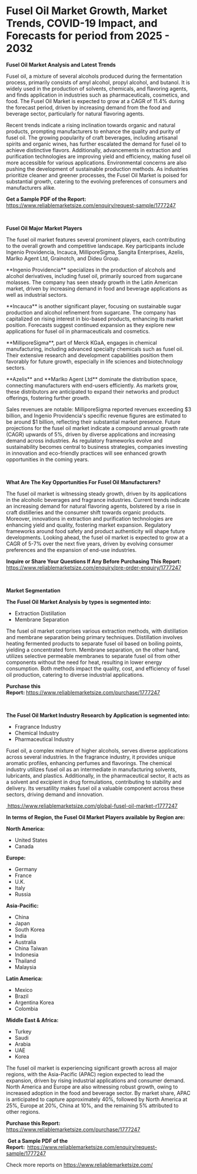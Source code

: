 <p><h1>Fusel Oil Market Growth, Market Trends, COVID-19 Impact, and Forecasts for period from 2025 - 2032</h1></p><p><strong>Fusel Oil Market Analysis and Latest Trends</strong></p>
<p><p>Fusel oil, a mixture of several alcohols produced during the fermentation process, primarily consists of amyl alcohol, propyl alcohol, and butanol. It is widely used in the production of solvents, chemicals, and flavoring agents, and finds application in industries such as pharmaceuticals, cosmetics, and food. The Fusel Oil Market is expected to grow at a CAGR of 11.4% during the forecast period, driven by increasing demand from the food and beverage sector, particularly for natural flavoring agents.</p><p>Recent trends indicate a rising inclination towards organic and natural products, prompting manufacturers to enhance the quality and purity of fusel oil. The growing popularity of craft beverages, including artisanal spirits and organic wines, has further escalated the demand for fusel oil to achieve distinctive flavors. Additionally, advancements in extraction and purification technologies are improving yield and efficiency, making fusel oil more accessible for various applications. Environmental concerns are also pushing the development of sustainable production methods. As industries prioritize cleaner and greener processes, the Fusel Oil Market is poised for substantial growth, catering to the evolving preferences of consumers and manufacturers alike.</p></p>
<p><strong>Get a Sample PDF of the Report:&nbsp;</strong> <a href="https://www.reliablemarketsize.com/enquiry/request-sample/1777247?utm_campaign=2462&utm_medium=2&utm_source=Github&utm_content=ia&utm_term=01042025&utm_id=fusel-oil">https://www.reliablemarketsize.com/enquiry/request-sample/1777247</a></p>
<p>&nbsp;</p>
<p><strong>Fusel Oil Major Market Players</strong></p>
<p><p>The fusel oil market features several prominent players, each contributing to the overall growth and competitive landscape. Key participants include Ingenio Providencia, Incauca, MilliporeSigma, Sangita Enterprises, Azelis, Marlko Agent Ltd, Grainotch, and Dideu Group.</p><p>**Ingenio Providencia** specializes in the production of alcohols and alcohol derivatives, including fusel oil, primarily sourced from sugarcane molasses. The company has seen steady growth in the Latin American market, driven by increasing demand in food and beverage applications as well as industrial sectors.</p><p>**Incauca** is another significant player, focusing on sustainable sugar production and alcohol refinement from sugarcane. The company has capitalized on rising interest in bio-based products, enhancing its market position. Forecasts suggest continued expansion as they explore new applications for fusel oil in pharmaceuticals and cosmetics.</p><p>**MilliporeSigma**, part of Merck KGaA, engages in chemical manufacturing, including advanced specialty chemicals such as fusel oil. Their extensive research and development capabilities position them favorably for future growth, especially in life sciences and biotechnology sectors.</p><p>**Azelis** and **Marlko Agent Ltd** dominate the distribution space, connecting manufacturers with end-users efficiently. As markets grow, these distributors are anticipated to expand their networks and product offerings, fostering further growth.</p><p>Sales revenues are notable: MilliporeSigma reported revenues exceeding $3 billion, and Ingenio Providencia's specific revenue figures are estimated to be around $1 billion, reflecting their substantial market presence. Future projections for the fusel oil market indicate a compound annual growth rate (CAGR) upwards of 5%, driven by diverse applications and increasing demand across industries. As regulatory frameworks evolve and sustainability becomes central to business strategies, companies investing in innovation and eco-friendly practices will see enhanced growth opportunities in the coming years.</p></p>
<p>&nbsp;</p>
<p><strong>What Are The Key Opportunities For Fusel Oil Manufacturers?</strong></p>
<p><p>The fusel oil market is witnessing steady growth, driven by its applications in the alcoholic beverages and fragrance industries. Current trends indicate an increasing demand for natural flavoring agents, bolstered by a rise in craft distilleries and the consumer shift towards organic products. Moreover, innovations in extraction and purification technologies are enhancing yield and quality, fostering market expansion. Regulatory frameworks around food safety and product authenticity will shape future developments. Looking ahead, the fusel oil market is expected to grow at a CAGR of 5-7% over the next five years, driven by evolving consumer preferences and the expansion of end-use industries.</p></p>
<p><strong>Inquire or Share Your Questions If Any Before Purchasing This Report:</strong> <a href="https://www.reliablemarketsize.com/enquiry/pre-order-enquiry/1777247?utm_campaign=2462&utm_medium=2&utm_source=Github&utm_content=ia&utm_term=01042025&utm_id=fusel-oil">https://www.reliablemarketsize.com/enquiry/pre-order-enquiry/1777247</a></p>
<p>&nbsp;</p>
<p><strong>Market Segmentation</strong></p>
<p><strong>The Fusel Oil Market Analysis by types is segmented into:</strong></p>
<p><ul><li>Extraction Distillation</li><li>Membrane Separation</li></ul></p>
<p><p>The fusel oil market comprises various extraction methods, with distillation and membrane separation being primary techniques. Distillation involves heating fermented products to separate fusel oil based on boiling points, yielding a concentrated form. Membrane separation, on the other hand, utilizes selective permeable membranes to separate fusel oil from other components without the need for heat, resulting in lower energy consumption. Both methods impact the quality, cost, and efficiency of fusel oil production, catering to diverse industrial applications.</p></p>
<p><strong>Purchase this Report:&nbsp;</strong><a href="https://www.reliablemarketsize.com/purchase/1777247?utm_campaign=2462&utm_medium=2&utm_source=Github&utm_content=ia&utm_term=01042025&utm_id=fusel-oil">https://www.reliablemarketsize.com/purchase/1777247</a></p>
<p>&nbsp;</p>
<p><strong>The Fusel Oil Market Industry Research by Application is segmented into:</strong></p>
<p><ul><li>Fragrance Industry</li><li>Chemical Industry</li><li>Pharmaceutical Industry</li></ul></p>
<p><p>Fusel oil, a complex mixture of higher alcohols, serves diverse applications across several industries. In the fragrance industry, it provides unique aromatic profiles, enhancing perfumes and flavorings. The chemical industry utilizes fusel oil as an intermediate in manufacturing solvents, lubricants, and plastics. Additionally, in the pharmaceutical sector, it acts as a solvent and excipient in drug formulations, contributing to stability and delivery. Its versatility makes fusel oil a valuable component across these sectors, driving demand and innovation.</p></p>
<p><a href="https://www.reliablemarketsize.com/global-fusel-oil-market-r1777247?utm_campaign=2462&utm_medium=2&utm_source=Github&utm_content=ia&utm_term=01042025&utm_id=fusel-oil">&nbsp;https://www.reliablemarketsize.com/global-fusel-oil-market-r1777247</a></p>
<p><strong>In terms of Region, the Fusel Oil Market Players available by Region are:</strong></p>
<p>
    <p> <strong> North America: </strong>
        <ul>
            <li>United States</li>
            <li>Canada</li>
        </ul>
        </p> 
    <p> <strong> Europe: </strong>
        <ul>
            <li>Germany</li>
            <li>France</li>
            <li>U.K.</li>
            <li>Italy</li>
            <li>Russia</li>
        </ul>
        </p> 
    <p> <strong> Asia-Pacific: </strong>
        <ul>
            <li>China</li>
            <li>Japan</li>
            <li>South Korea</li>
            <li>India</li>
            <li>Australia</li>
            <li>China Taiwan</li>
            <li>Indonesia</li>
            <li>Thailand</li>
            <li>Malaysia</li>
        </ul>
        </p> 
    <p> <strong> Latin America: </strong>
        <ul>
            <li>Mexico</li>
            <li>Brazil</li>
            <li>Argentina Korea</li>
            <li>Colombia</li>
        </ul>
        </p> 
    <p> <strong> Middle East & Africa: </strong>
        <ul>
            <li>Turkey</li>
            <li>Saudi</li>
            <li>Arabia</li>
            <li>UAE</li>
            <li>Korea</li>
        </ul>
    </p>
    </p>
<p><p>The fusel oil market is experiencing significant growth across all major regions, with the Asia-Pacific (APAC) region expected to lead the expansion, driven by rising industrial applications and consumer demand. North America and Europe are also witnessing robust growth, owing to increased adoption in the food and beverage sector. By market share, APAC is anticipated to capture approximately 40%, followed by North America at 25%, Europe at 20%, China at 10%, and the remaining 5% attributed to other regions.</p></p>
<p><strong>Purchase this Report: </strong><a href="https://www.reliablemarketsize.com/purchase/1777247?utm_campaign=2462&utm_medium=2&utm_source=Github&utm_content=ia&utm_term=01042025&utm_id=fusel-oil">https://www.reliablemarketsize.com/purchase/1777247</a></p>
<p>&nbsp;<strong>Get a Sample PDF of the Report:&nbsp;&nbsp;</strong><a href="https://www.reliablemarketsize.com/enquiry/request-sample/1777247?utm_campaign=2462&utm_medium=2&utm_source=Github&utm_content=ia&utm_term=01042025&utm_id=fusel-oil">https://www.reliablemarketsize.com/enquiry/request-sample/1777247</a></p>
<p><strong></strong></p>
<p>Check more reports on <a href="https://www.reliablemarketsize.com/?utm_campaign=2462&utm_medium=2&utm_source=Github&utm_content=ia&utm_term=01042025&utm_id=fusel-oil">https://www.reliablemarketsize.com/</a></p>